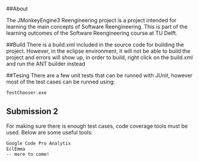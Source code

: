 ##About

The JMonkeyEngine3 Reengineering project is a project intended for learning the main concepts of Software Reengineering. 
This is part of the learning outcomes of the Software Reengineering course at TU Delft.


##Build
There is a build.xml included in the source code for building the project. However, in the eclipse environment,
it will not be able to build the project and errors will show up, in order to build, right click on the build.xml
and run the ANT builder instead

##Tesing
There are a few unit tests that can be runned with JUnit, however most of the test cases can be runned using:
```bash 
TestChooser.exe
```

## Submission 2
For making sure there is enough test cases, code coverage tools must be used. Below are some useful tools:
```bash 
Google Code Pro Analytix
EclEmma
-- more to come!
```
